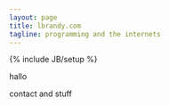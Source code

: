 ```yaml
---
layout: page
title: lbrandy.com
tagline: programming and the internets
---
```

{% include JB/setup %}

hallo

contact and stuff
